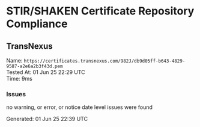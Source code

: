 # STIR/SHAKEN Certificate Repository Compliance

## TransNexus

Name: `https://certificates.transnexus.com/982J/db9d05ff-b643-4829-9587-a2e6a2b3f43d.pem`\
Tested At: 01 Jun 25 22:29 UTC\
Time: 9ms

### Issues

no warning, or error, or notice date level issues were found

Generated: 01 Jun 25 22:39 UTC